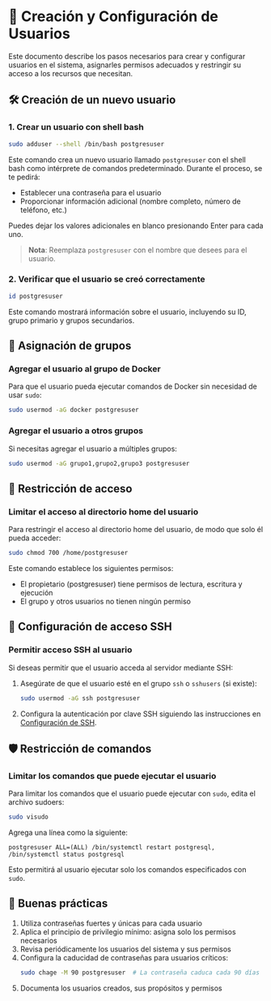 # 👤 Creación y Configuración de Usuarios

Este documento describe los pasos necesarios para crear y configurar usuarios en el sistema, asignarles permisos adecuados y restringir su acceso a los recursos que necesitan.

## 🛠️ Creación de un nuevo usuario

### 1. Crear un usuario con shell bash

```bash
sudo adduser --shell /bin/bash postgresuser
```

Este comando crea un nuevo usuario llamado `postgresuser` con el shell bash como intérprete de comandos predeterminado. Durante el proceso, se te pedirá:

- Establecer una contraseña para el usuario
- Proporcionar información adicional (nombre completo, número de teléfono, etc.)

Puedes dejar los valores adicionales en blanco presionando Enter para cada uno.

> **Nota**: Reemplaza `postgresuser` con el nombre que desees para el usuario.

### 2. Verificar que el usuario se creó correctamente

```bash
id postgresuser
```

Este comando mostrará información sobre el usuario, incluyendo su ID, grupo primario y grupos secundarios.

## 👥 Asignación de grupos

### Agregar el usuario al grupo de Docker

Para que el usuario pueda ejecutar comandos de Docker sin necesidad de usar `sudo`:

```bash
sudo usermod -aG docker postgresuser
```

### Agregar el usuario a otros grupos

Si necesitas agregar el usuario a múltiples grupos:

```bash
sudo usermod -aG grupo1,grupo2,grupo3 postgresuser
```

## 🔐 Restricción de acceso

### Limitar el acceso al directorio home del usuario

Para restringir el acceso al directorio home del usuario, de modo que solo él pueda acceder:

```bash
sudo chmod 700 /home/postgresuser
```

Este comando establece los siguientes permisos:
- El propietario (postgresuser) tiene permisos de lectura, escritura y ejecución
- El grupo y otros usuarios no tienen ningún permiso

## 🔑 Configuración de acceso SSH

### Permitir acceso SSH al usuario

Si deseas permitir que el usuario acceda al servidor mediante SSH:

1. Asegúrate de que el usuario esté en el grupo `ssh` o `sshusers` (si existe):
   ```bash
   sudo usermod -aG ssh postgresuser
   ```

2. Configura la autenticación por clave SSH siguiendo las instrucciones en [Configuración de SSH](./ssh_creation.md).

## 🛡️ Restricción de comandos

### Limitar los comandos que puede ejecutar el usuario

Para limitar los comandos que el usuario puede ejecutar con `sudo`, edita el archivo sudoers:

```bash
sudo visudo
```

Agrega una línea como la siguiente:

```
postgresuser ALL=(ALL) /bin/systemctl restart postgresql, /bin/systemctl status postgresql
```

Esto permitirá al usuario ejecutar solo los comandos especificados con `sudo`.

## 📝 Buenas prácticas

1. Utiliza contraseñas fuertes y únicas para cada usuario
2. Aplica el principio de privilegio mínimo: asigna solo los permisos necesarios
3. Revisa periódicamente los usuarios del sistema y sus permisos
4. Configura la caducidad de contraseñas para usuarios críticos:
   ```bash
   sudo chage -M 90 postgresuser  # La contraseña caduca cada 90 días
   ```
5. Documenta los usuarios creados, sus propósitos y permisos
